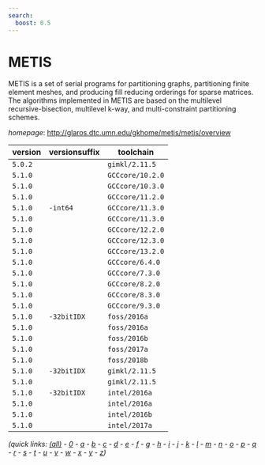 ```yaml
---
search:
  boost: 0.5
---
```

# METIS

METIS is a set of serial programs for partitioning graphs, partitioning finite element meshes, and producing fill reducing orderings for sparse matrices. The algorithms implemented in METIS are based on the multilevel recursive-bisection, multilevel k-way, and multi-constraint partitioning schemes.

*homepage*: <http://glaros.dtc.umn.edu/gkhome/metis/metis/overview>

version | versionsuffix | toolchain
--------|---------------|----------
``5.0.2`` |  | ``gimkl/2.11.5``
``5.1.0`` |  | ``GCCcore/10.2.0``
``5.1.0`` |  | ``GCCcore/10.3.0``
``5.1.0`` |  | ``GCCcore/11.2.0``
``5.1.0`` | ``-int64`` | ``GCCcore/11.3.0``
``5.1.0`` |  | ``GCCcore/11.3.0``
``5.1.0`` |  | ``GCCcore/12.2.0``
``5.1.0`` |  | ``GCCcore/12.3.0``
``5.1.0`` |  | ``GCCcore/13.2.0``
``5.1.0`` |  | ``GCCcore/6.4.0``
``5.1.0`` |  | ``GCCcore/7.3.0``
``5.1.0`` |  | ``GCCcore/8.2.0``
``5.1.0`` |  | ``GCCcore/8.3.0``
``5.1.0`` |  | ``GCCcore/9.3.0``
``5.1.0`` | ``-32bitIDX`` | ``foss/2016a``
``5.1.0`` |  | ``foss/2016a``
``5.1.0`` |  | ``foss/2016b``
``5.1.0`` |  | ``foss/2017a``
``5.1.0`` |  | ``foss/2018b``
``5.1.0`` | ``-32bitIDX`` | ``gimkl/2.11.5``
``5.1.0`` |  | ``gimkl/2.11.5``
``5.1.0`` | ``-32bitIDX`` | ``intel/2016a``
``5.1.0`` |  | ``intel/2016a``
``5.1.0`` |  | ``intel/2016b``
``5.1.0`` |  | ``intel/2017a``


*(quick links: [(all)](../index.md) - [0](../0/index.md) - [a](../a/index.md) - [b](../b/index.md) - [c](../c/index.md) - [d](../d/index.md) - [e](../e/index.md) - [f](../f/index.md) - [g](../g/index.md) - [h](../h/index.md) - [i](../i/index.md) - [j](../j/index.md) - [k](../k/index.md) - [l](../l/index.md) - [m](../m/index.md) - [n](../n/index.md) - [o](../o/index.md) - [p](../p/index.md) - [q](../q/index.md) - [r](../r/index.md) - [s](../s/index.md) - [t](../t/index.md) - [u](../u/index.md) - [v](../v/index.md) - [w](../w/index.md) - [x](../x/index.md) - [y](../y/index.md) - [z](../z/index.md))*

